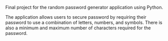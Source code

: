 Final project for the random password generator application using Python. 

The application allows users to secure password by requiring their password to use a combination of letters, numbers, and symbols. There is also a minimum and maximum number of characters required for the password.
